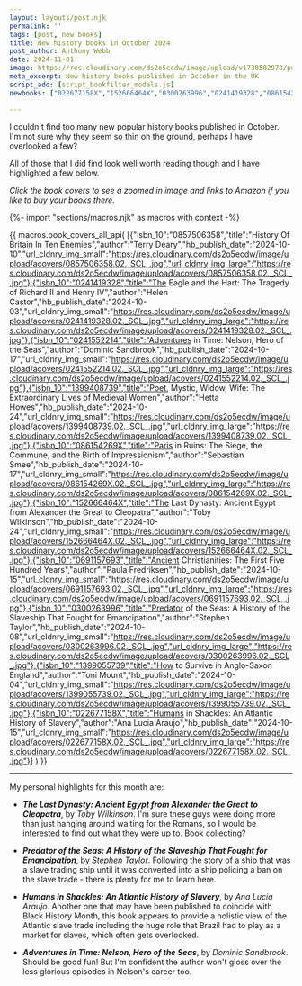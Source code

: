 ```yaml
---
layout: layouts/post.njk
permalink: ''
tags: [post, new books]
title: New history books in October 2024
post_author: Anthony Webb
date: 2024-11-01
image: https://res.cloudinary.com/ds2o5ecdw/image/upload/v1730582978/posts/Oct2024_newhistorybooks.jpg
meta_excerpt: New history books published in October in the UK
script_add: [script_bookfilter_modals.js]
newbooks: ["022677158X","152666464X","0300263996","0241419328","086154269X","1399408739"]

---
```

I couldn't find too many new popular history books published in October. I'm not sure why they seem so thin on the ground, perhaps I have overlooked a few?

All of those that I did find look well worth reading though and I have highlighted a few below.

_Click the book covers to see a zoomed in image and links to Amazon if you like to buy your books there._

{%- import "sections/macros.njk" as macros with context -%}

{{ macros.book_covers_all_api(
[{"isbn_10":"0857506358","title":"History Of Britain In Ten Enemies","author":"Terry Deary","hb_publish_date":"2024-10-10","url_cldnry_img_small":"https://res.cloudinary.com/ds2o5ecdw/image/upload/acovers/0857506358.02._SCL_.jpg","url_cldnry_img_large":"https://res.cloudinary.com/ds2o5ecdw/image/upload/acovers/0857506358.02._SCL_.jpg"},{"isbn_10":"0241419328","title":"The Eagle and the Hart: The Tragedy of Richard II and Henry IV","author":"Helen Castor","hb_publish_date":"2024-10-03","url_cldnry_img_small":"https://res.cloudinary.com/ds2o5ecdw/image/upload/acovers/0241419328.02._SCL_.jpg","url_cldnry_img_large":"https://res.cloudinary.com/ds2o5ecdw/image/upload/acovers/0241419328.02._SCL_.jpg"},{"isbn_10":"0241552214","title":"Adventures in Time: Nelson, Hero of the Seas","author":"Dominic Sandbrook","hb_publish_date":"2024-10-17","url_cldnry_img_small":"https://res.cloudinary.com/ds2o5ecdw/image/upload/acovers/0241552214.02._SCL_.jpg","url_cldnry_img_large":"https://res.cloudinary.com/ds2o5ecdw/image/upload/acovers/0241552214.02._SCL_.jpg"},{"isbn_10":"1399408739","title":"Poet, Mystic, Widow, Wife: The Extraordinary Lives of Medieval Women","author":"Hetta Howes","hb_publish_date":"2024-10-24","url_cldnry_img_small":"https://res.cloudinary.com/ds2o5ecdw/image/upload/acovers/1399408739.02._SCL_.jpg","url_cldnry_img_large":"https://res.cloudinary.com/ds2o5ecdw/image/upload/acovers/1399408739.02._SCL_.jpg"},{"isbn_10":"086154269X","title":"Paris in Ruins: The Siege, the Commune, and the Birth of Impressionism","author":"Sebastian Smee","hb_publish_date":"2024-10-17","url_cldnry_img_small":"https://res.cloudinary.com/ds2o5ecdw/image/upload/acovers/086154269X.02._SCL_.jpg","url_cldnry_img_large":"https://res.cloudinary.com/ds2o5ecdw/image/upload/acovers/086154269X.02._SCL_.jpg"},{"isbn_10":"152666464X","title":"The Last Dynasty: Ancient Egypt from Alexander the Great to Cleopatra","author":"Toby Wilkinson","hb_publish_date":"2024-10-24","url_cldnry_img_small":"https://res.cloudinary.com/ds2o5ecdw/image/upload/acovers/152666464X.02._SCL_.jpg","url_cldnry_img_large":"https://res.cloudinary.com/ds2o5ecdw/image/upload/acovers/152666464X.02._SCL_.jpg"},{"isbn_10":"0691157693","title":"Ancient Christianities: The First Five Hundred Years","author":"Paula Fredriksen","hb_publish_date":"2024-10-15","url_cldnry_img_small":"https://res.cloudinary.com/ds2o5ecdw/image/upload/acovers/0691157693.02._SCL_.jpg","url_cldnry_img_large":"https://res.cloudinary.com/ds2o5ecdw/image/upload/acovers/0691157693.02._SCL_.jpg"},{"isbn_10":"0300263996","title":"Predator of the Seas: A History of the Slaveship That Fought for Emancipation","author":"Stephen Taylor","hb_publish_date":"2024-10-08","url_cldnry_img_small":"https://res.cloudinary.com/ds2o5ecdw/image/upload/acovers/0300263996.02._SCL_.jpg","url_cldnry_img_large":"https://res.cloudinary.com/ds2o5ecdw/image/upload/acovers/0300263996.02._SCL_.jpg"},{"isbn_10":"1399055739","title":"How to Survive in Anglo-Saxon England","author":"Toni Mount","hb_publish_date":"2024-10-04","url_cldnry_img_small":"https://res.cloudinary.com/ds2o5ecdw/image/upload/acovers/1399055739.02._SCL_.jpg","url_cldnry_img_large":"https://res.cloudinary.com/ds2o5ecdw/image/upload/acovers/1399055739.02._SCL_.jpg"},{"isbn_10":"022677158X","title":"Humans in Shackles: An Atlantic History of Slavery","author":"Ana Lucia Araujo","hb_publish_date":"2024-10-15","url_cldnry_img_small":"https://res.cloudinary.com/ds2o5ecdw/image/upload/acovers/022677158X.02._SCL_.jpg","url_cldnry_img_large":"https://res.cloudinary.com/ds2o5ecdw/image/upload/acovers/022677158X.02._SCL_.jpg"}]
) }}

---

My personal highlights for this month are:

- ___The Last Dynasty: Ancient Egypt from Alexander the Great to Cleopatra___, by _Toby Wilkinson_. I'm sure these guys were doing more than just hanging around waiting for the Romans, so I would be interested to find out what they were up to. Book collecting?

- ___Predator of the Seas: A History of the Slaveship That Fought for Emancipation___, by _Stephen Taylor_. Following the story of a ship that was a slave trading ship until it was converted into a ship policing a ban on the slave trade - there is plenty for me to learn here.

- ___Humans in Shackles: An Atlantic History of Slavery___, by _Ana Lucia Araujo_. Another one that may have been published to coincide with Black History Month, this book appears to provide a holistic view of the Atlantic slave trade including the huge role that Brazil had to play as a market for slaves, which often gets overlooked.

- ___Adventures in Time: Nelson, Hero of the Seas___, by _Dominic Sandbrook_. Should be good fun! But I'm confident the author won't gloss over the less glorious episodes in Nelson's career too.